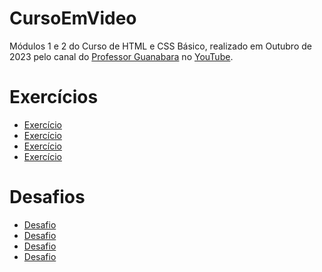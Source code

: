 # CursoEmVideo
 <p>Módulos 1 e 2 do Curso de HTML e CSS Básico, realizado em Outubro de 2023 pelo canal do
    <a  href="https://br.linkedin.com/in/guanabara" target="_blank">Professor Guanabara</a> no 
    <a href="https://www.youtube.com/@CursoemVideo" target="_blank">YouTube</a>.
</p>
<h1>Exercícios</h1>
    <ul>
        <li><a href="https://br.linkedin.com/in/guanabara" target="_blank">Exercício</a></li>
        <li><a href="https://br.linkedin.com/in/guanabara" target="_blank">Exercício</a></li>
        <li><a href="https://br.linkedin.com/in/guanabara" target="_blank">Exercício</a></li>
        <li><a href="https://br.linkedin.com/in/guanabara" target="_blank">Exercício</a></li>
    </ul>
<h1>Desafios</h1>
    <ul>
        <li><a href="https://br.linkedin.com/in/guanabara" target="_blank">Desafio</a></li>
        <li><a href="https://br.linkedin.com/in/guanabara" target="_blank">Desafio</a></li>
        <li><a href="https://br.linkedin.com/in/guanabara" target="_blank">Desafio</a></li>
        <li><a href="https://br.linkedin.com/in/guanabara" target="_blank">Desafio</a></li>
    </ul>
